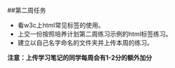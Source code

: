 ##第二周任务
- 看w3c上html常见标签的使用。
- 上交一份按照培养计划第二周练习示例的html标签练习。
- 建立以自己名字命名的文件夹并上传本周的练习。

**注意：上传学习笔记的同学每周会有1-2分的额外加分**